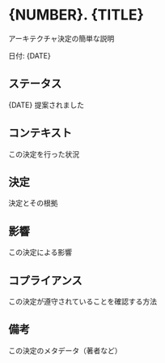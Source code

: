 # {NUMBER}. {TITLE}

アーキテクチャ決定の簡単な説明

日付: {DATE}

## ステータス

{DATE} 提案されました

## コンテキスト

この決定を行った状況

## 決定

決定とその根拠

## 影響

この決定による影響

## コプライアンス

この決定が遵守されていることを確認する方法

## 備考

この決定のメタデータ（著者など）

